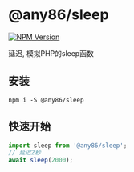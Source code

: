 # @any86/sleep
[![NPM Version][npm-image]][npm-url]

[npm-image]: https://badgen.net/npm/v/@any86/sleep
[npm-url]: https://npmjs.org/package/@any86/sleep

延迟, 模拟PHP的sleep函数

## 安装
```shell
npm i -S @any86/sleep
```

## 快速开始
```javascript
import sleep from '@any86/sleep';
// 延迟2秒
await sleep(2000);
```